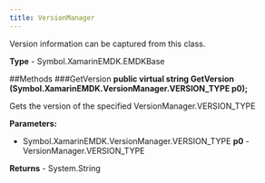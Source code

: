```yaml
---
title: VersionManager
---
```

Version information can be captured from this class.

**Type** - Symbol.XamarinEMDK.EMDKBase

##Methods
###GetVersion
**public virtual string GetVersion (Symbol.XamarinEMDK.VersionManager.VERSION_TYPE p0);**

Gets the version of the specified VersionManager.VERSION_TYPE

**Parameters:** 

* Symbol.XamarinEMDK.VersionManager.VERSION_TYPE **p0** - VersionManager.VERSION_TYPE

**Returns** - System.String




